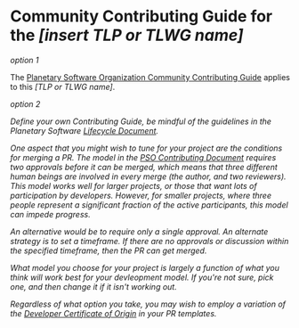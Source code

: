 # Community Contributing Guide for the *[insert TLP or TLWG name]*

*option 1*

The [Planetary Software Organization Community Contributing Guide][Contributing]
applies to this *[TLP or TLWG name]*.

*option 2*

*Define your own Contributing Guide, be mindful of the guidelines in
the Planetary Software [Lifecycle 
Document](https://github.com/planetarysoftware/TSC/blob/master/Lifecycle.md).*

*One aspect that you might wish to tune for your project are the
conditions for merging a PR.  The model in the [PSO Contributing
Document][Contributing] requires two approvals before it can be
merged, which means that three different human beings are involved
in every merge (the author, and two reviewers).  This model works
well for larger projects, or those that want lots of participation
by developers.  However, for smaller projects, where three people
represent a significant fraction of the active participants, this model
can impede progress.*

*An alternative would be to require only a single approval.  An alternate
strategy is to set a timeframe.  If there are no approvals or discussion
within the specified timeframe, then the PR can get merged.*

*What model you choose for your project is largely a function of what you
think will work best for your devleopment model.  If you're not sure, pick
one, and then change it if it isn't working out.*


*Regardless of what option you take, you may wish to employ a
variation of the [Developer Certificate of
Origin](https://developercertificate.org/) in your PR templates.*


[Contributing]: https://github.com/planetarysoftware/TSC/blob/master/Contributing.md
